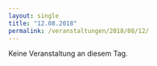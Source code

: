 ```yaml
---
layout: single
title: "12.08.2018"
permalink: /veranstaltungen/2018/08/12/
---
```


Keine Veranstaltung an diesem Tag.
